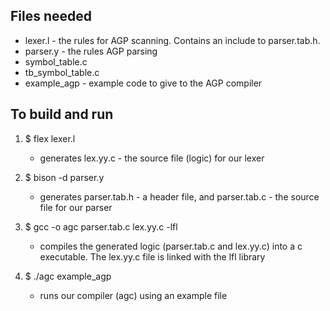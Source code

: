 ## Files needed
- lexer.l - the rules for AGP scanning. Contains an include to parser.tab.h.
- parser.y  - the rules AGP parsing
- symbol_table.c  
- tb_symbol_table.c
- example_agp - example code to give to the AGP compiler

## To build and run
1. $ flex lexer.l                                    
    - generates lex.yy.c - the source file (logic) for our lexer
    
2. $ bison -d parser.y                               
    - generates parser.tab.h - a header file, and parser.tab.c - the source file for our parser
    
3. $ gcc -o agc parser.tab.c lex.yy.c -lfl           
    - compiles the generated logic (parser.tab.c and lex.yy.c) into a c executable. The lex.yy.c file is linked with the lfl library

4. $ ./agc example_agp                               
    - runs our compiler (agc) using an example file
